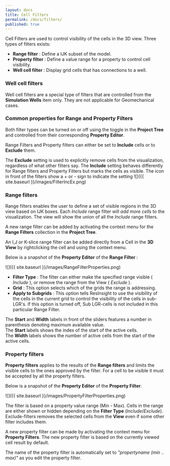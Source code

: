```yaml
---
layout: docs
title: Cell Filters
permalink: /docs/filters/
published: true
---
```


Cell Filters are used to control visibility of the cells in the 3D view. Three types of filters exists:

- **Range filter**     : Define a IJK subset of the model.
- **Property filter**  : Define a value range for a property to control cell visibility.
- **Well cell filter** : Display grid cells that has connections to a well. 

### Well cell filters
Well cell filters are a special type of filters that are controlled from the **Simulation Wells** item only. They are not applicable for Geomechanical cases.

### Common properties for Range and Property Filters

Both filter types can be turned on or off using the toggle in the **Project Tree** and controlled from their corresponding **Property Editor**.

Range Filters and Property filters can either be set to **Include** cells or to **Exclude** them. 

The **Exclude** setting is used to explicitly remove cells from the visualization, regardless of what other filters say. 
The **Include** setting behaves differently for Range filters and Property Filters but marks the cells as visible.
The icon in front of the filters show a + or - sign to indicate the setting ![]({{ site.baseurl }}/images/FilterIncEx.png)

### Range filters

Range filters enables the user to define a set of visible regions in the 3D view based on IJK boxes.
Each *Include* range filter will *add more cells* to the visualization. The view will show the union of all the *Include* range filters.

A new range filter can be added by activating the context menu for the **Range Filters** collection in the **Project Tree**. 

<div class="note">
An I,J or K-slice range filter can be added directly from a Cell in the <b>3D View</b> by rightclicking the cell and using the context menu. 
</div>

Below is a snapshot of the **Property Editor** of the **Range Filter** :

![]({{ site.baseurl }}/images/RangeFilterProperties.png)

 - **Filter Type** : The filter can either make the specified range visible ( *Include* ), or remove the range from the View ( *Exclude* ).
 - **Grid** :  This option selects which of the grids the range is addressing.
 - **Apply to Subgrids** : This option tells ResInsight to use the visibility of the cells in the current grid to control the visibility of the cells in sub-LGR's. If this option is turned off, Sub LGR-cells is not included in this particular Range Filter.  
 
The **Start** and **Width** labels in front of the sliders features a number in parenthesis denoting maximum available value.<br>
The **Start** labels shows the index of the start of the active cells.<br>
The **Width** labels shows the number of active cells from the start of the active cells.

### Property filters

**Property filters** applies to the results of the **Range filters** and limits the visible cells to the ones approved by the filter. For a cell to be visible it must be accepted by all the property filters. 

Below is a snapshot of the **Property Editor** of the **Property Filter**.
  
![]({{ site.baseurl }}/images/PropertyFilterProperties.png)

The filter is based on a property value range (Min - Max). Cells in the range are either shown or hidden depending on the **Filter Type** (*Include*/*Exclude*). Exclude-filters removes the selected cells from the **View** even if some other filter includes them.

A new property filter can be made by activating the context menu for **Property Filters**. The new property filter is based on the currently viewed cell result by default.

The name of the property filter is automatically set to *"propertyname (min .. max)"* as you edit the property filter.
